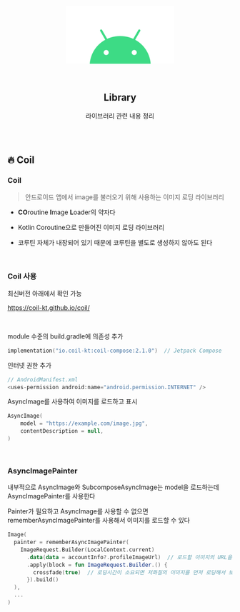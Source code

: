 <div align="center">
  <p>
    <img src="../README.assets/android.png">
  </p>
  <br>
  <h2>Library</h2>
  <p>라이브러리 관련 내용 정리</p>
  <br>
  <br>
</div>



## 🔥 Coil

### Coil

> 안드로이드 앱에서 image를 불러오기 위해 사용하는 이미지 로딩 라이브러리

- **CO**routine **I**mage **L**oader의 약자다

- Kotlin Coroutine으로 만들어진 이미지 로딩 라이브러리

- 코루틴 자체가 내장되어 있기 때문에 코루틴을 별도로 생성하지 않아도 된다

<br>

### Coil 사용

최신버전 아래에서 확인 가능

https://coil-kt.github.io/coil/

<br>

module 수준의 build.gradle에 의존성 추가

```kotlin
implementation("io.coil-kt:coil-compose:2.1.0")  // Jetpack Compose
```

인터넷 권한 추가

```kotlin
// AndroidManifest.xml
<uses-permission android:name="android.permission.INTERNET" />
```

AsyncImage를 사용하여 이미지를 로드하고 표시

```kotlin
AsyncImage(
    model = "https://example.com/image.jpg",
    contentDescription = null,
)
```

<br>

### AsyncImagePainter

내부적으로 AsyncImage와 SubcomposeAsyncImage는 model을 로드하는데 AsyncImagePainter를 사용한다

Painter가 필요하고 AsyncImage를 사용할 수 없으면 rememberAsyncImagePainter를 사용해서 이미지를 로드할 수 있다

```kotlin
Image(
  painter = rememberAsyncImagePainter(
    ImageRequest.Builder(LocalContext.current)
      .data(data = accountInfo?.profileImageUrl)  // 로드할 이미지의 URL을 지정
      .apply(block = fun ImageRequest.Builder.() {
        crossfade(true)  // 로딩시간이 소요되면 저화질의 이미지를 먼저 로딩해서 보여준다
      }).build()
  ),
  ...
)
```
